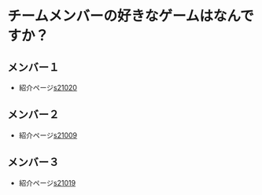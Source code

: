 # チームメンバーの好きなゲームはなんですか？
## メンバー１
* 紹介ページ[s21020](./s21020/s21020.md)
## メンバー２
* 紹介ページ[s21009](./s21009/s21009.md)
## メンバー３
* 紹介ページ[s21019](./s21019/s21019.md)
 
